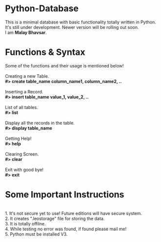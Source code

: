 # Python-Database
This is a minimal database with basic functionality totally written in Python. It's still under development. Newer version will be rolling out soon.</br>
I am <b>Malay Bhavsar</b>.</br>

# Functions & Syntax
Some of the functions and their usage is mentioned below!
</br></br> Creating a new Table.</br>
<b> #> create table_name column_name1, column_name2, ..</b>
</br></br> Inserting a Record.</br>
<b> #> insert table_name value_1, value_2, ..</b>
</br></br> List of all tables.</br>
<b> #> list</b>
</br></br> Display all the records in the table.</br>
<b> #> display table_name</b>
</br></br> Getting Help!</br>
<b> #> help</b>
</br></br> Clearing Screen.</br>
<b> #> clear</b>
</br></br> Exit with good bye!</br>
<b> #> exit</b>
</br>
# Some Important Instructions
</br>
1. It's not secure yet to use! Future editions will have secure system.</br>
2. It creates ".leostorage" file for storing the data.</br>
3. It is totally offilne.</br>
4. While testing no error was found, if found please mail me!</br>
5. Python must be installed V3.</br>
